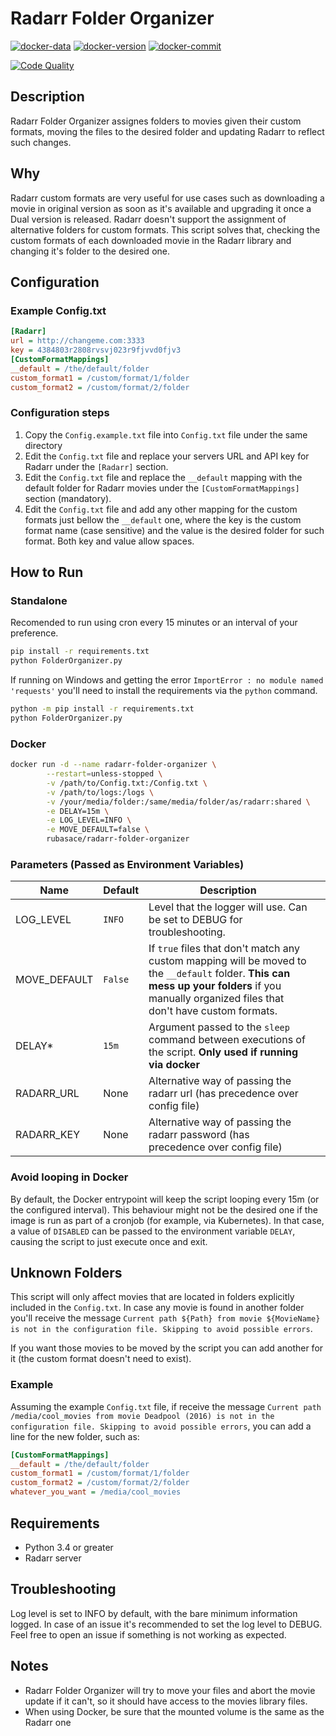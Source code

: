 # Radarr Folder Organizer

[![docker-data](https://images.microbadger.com/badges/image/rubasace/radarr-folder-organizer.svg)](https://microbadger.com/images/rubasace/radarr-folder-organizer "Get your own image badge on microbadger.com")
[![docker-version](https://images.microbadger.com/badges/version/rubasace/radarr-folder-organizer.svg)](https://microbadger.com/images/rubasace/radarr-folder-organizer "Get your own version badge on microbadger.com")
[![docker-commit](https://images.microbadger.com/badges/commit/rubasace/radarr-folder-organizer.svg)](https://microbadger.com/images/rubasace/radarr-folder-organizer "Get your own commit badge on microbadger.com")

[![Code Quality](https://api.codacy.com/project/badge/Grade/81401147bff34a15b092ca86f7c0beb9)](https://www.codacy.com/manual/rubasace/radarr-folder-organizer?utm_source=github.com&amp;utm_medium=referral&amp;utm_content=rubasace/radarr-folder-organizer&amp;utm_campaign=Badge_Grade)
## Description
Radarr Folder Organizer assignes folders to movies given their custom formats, moving the files to the desired folder and updating Radarr to reflect such changes.

## Why
Radarr custom formats are very useful for use cases such as downloading a movie in original version as soon as it's available and upgrading it once a Dual version is released.
Radarr doesn't support the assignment of alternative folders for custom formats. This script solves that, checking the custom formats of each downloaded movie in the Radarr library and changing it's folder to the desired one.

## Configuration
### Example Config.txt
```ini
[Radarr]
url = http://changeme.com:3333
key = 4384803r2808rvsvj023r9fjvvd0fjv3
[CustomFormatMappings]
__default = /the/default/folder 
custom_format1 = /custom/format/1/folder
custom_format2 = /custom/format/2/folder
```
### Configuration steps
 1. Copy the `Config.example.txt` file into `Config.txt` file under the same directory
 2. Edit the `Config.txt` file and replace your servers URL and API key for Radarr under the ``[Radarr]`` section.
 3. Edit the `Config.txt` file and replace the ``__default`` mapping with the default folder for Radarr movies under the ``[CustomFormatMappings]`` section (mandatory).
 4. Edit the `Config.txt` file and add any other mapping for the custom formats just bellow the ``__default`` one, where the key is the custom format name (case sensitive) and the value is the desired folder for such format. Both key and value allow spaces.

## How to Run
### Standalone
Recomended to run using cron every 15 minutes or an interval of your preference.
```bash
pip install -r requirements.txt
python FolderOrganizer.py
```
If running on Windows and getting the error `ImportError : no module named 'requests'` you'll need to install the requirements via the `python` command.
```bash
python -m pip install -r requirements.txt
python FolderOrganizer.py
```
### Docker
```bash
docker run -d --name radarr-folder-organizer \
        --restart=unless-stopped \
        -v /path/to/Config.txt:/Config.txt \
        -v /path/to/logs:/logs \
        -v /your/media/folder:/same/media/folder/as/radarr:shared \
        -e DELAY=15m \
        -e LOG_LEVEL=INFO \
        -e MOVE_DEFAULT=false \
        rubasace/radarr-folder-organizer
```
### Parameters (Passed as Environment Variables)

| Name | Default | Description |  |
| ---- | ---- | ----------- | -------- |
| LOG_LEVEL | `INFO`  | Level that the logger will use. Can be set to DEBUG for troubleshooting. | &nbsp; |
| MOVE_DEFAULT | `False`  | If `true` files that don't match any custom mapping will be moved to the `__default` folder. **This can mess up your folders** if you manually organized files that don't have custom formats.  | &nbsp; |
| DELAY* | `15m`  | Argument passed to the `sleep` command between executions of the script. **Only used if running via docker** | &nbsp; |
| RADARR_URL | None  | Alternative way of passing the radarr url (has precedence over config file) | &nbsp; |
| RADARR_KEY | None  | Alternative way of passing the radarr password (has precedence over config file) | &nbsp; |

### Avoid looping in Docker

By default, the Docker entrypoint will keep the script looping every 15m (or the configured interval). This behaviour might not be the desired one if the image is run as part of a cronjob (for example, via Kubernetes). 
In that case, a value of `DISABLED` can be passed to the environment variable `DELAY`, causing the script to just execute once and exit.
## Unknown Folders
This script will only affect movies that are located in folders explicitly included in the `Config.txt`. In case any movie is found in another folder you'll receive the message `Current path ${Path} from movie ${MovieName} is not in the configuration file. Skipping to avoid possible errors`.

If you want those movies to be moved by the script you can add another for it (the custom format doesn't need to exist). 

### Example
Assuming the example  `Config.txt` file, if receive the message `Current path /media/cool_movies from movie Deadpool (2016) is not in the configuration file. Skipping to avoid possible errors`, you can add a line for the new folder, such as:
```ini
[CustomFormatMappings]
__default = /the/default/folder 
custom_format1 = /custom/format/1/folder
custom_format2 = /custom/format/2/folder
whatever_you_want = /media/cool_movies
```

## Requirements
* Python 3.4 or greater
* Radarr server

## Troubleshooting
Log level is set to INFO by default, with the bare minimum information logged. In case of an issue it's recommended to set the log level to DEBUG. Feel free to open an issue if something is not working as expected.

## Notes
* Radarr Folder Organizer will try to move your files and abort the movie update if it can't, so it should have access to the movies library files.
* When using Docker, be sure that the mounted volume is the same as the Radarr one